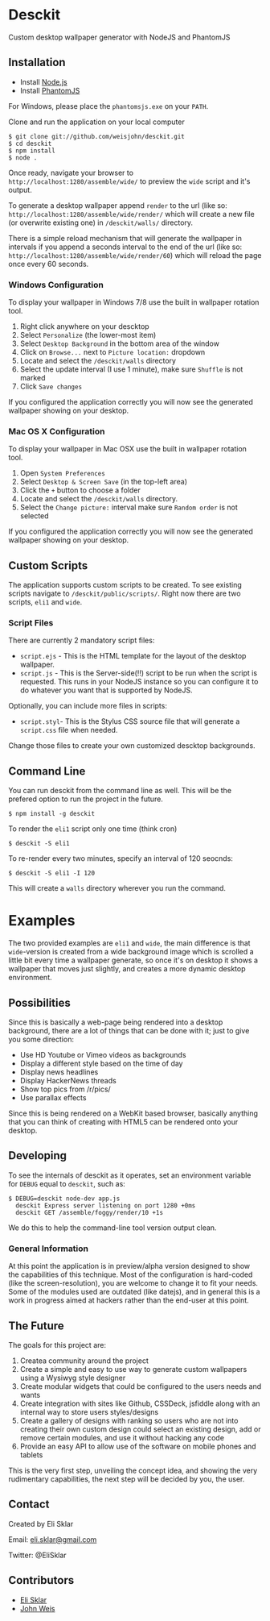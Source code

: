 # Desckit

Custom desktop wallpaper generator with NodeJS and PhantomJS

## Installation

 - Install [Node.js](http://nodejs.org/download/)
 - Install [PhantomJS](http://phantomjs.org/download.html)

For Windows, please place the `phantomsjs.exe` on your `PATH`.

Clone and run the application on your local computer

```shell
$ git clone git://github.com/weisjohn/desckit.git
$ cd desckit
$ npm install
$ node .
```

Once ready, navigate your browser to `http://localhost:1280/assemble/wide/` to preview the `wide` script and it's output.

To generate a desktop wallpaper append `render` to the url (like so: `http://localhost:1280/assemble/wide/render/` which will create a new file (or overwrite existing one) in `/desckit/walls/` directory.

There is a simple reload mechanism that will generate the wallpaper in intervals if you append a seconds interval to the end of the url (like so: `http://localhost:1280/assemble/wide/render/60`) which will reload the page once every 60 seconds.

### Windows Configuration

To display your wallpaper in Windows 7/8 use the built in wallpaper rotation tool.

 1. Right click anywhere on your descktop
 2. Select `Personalize` (the lower-most item)
 3. Select `Desktop Background` in the bottom area of the window
 4. Click on `Browse...` next to `Picture location:` dropdown
 5. Locate and select the `/desckit/walls` directory
 6. Select the update interval (I use 1 minute), make sure `Shuffle` is not marked
 7. Click `Save changes`

If you configured the application correctly you will now see the generated wallpaper showing on your desktop.

### Mac OS X Configuration

To display your wallpaper in Mac OSX use the built in wallpaper rotation tool.

 1. Open `System Preferences`
 2. Select `Desktop & Screen Save` (in the top-left area)
 3. Click the `+` button to choose a folder
 4. Locate and select the `/desckit/walls` directory.
 5. Select the `Change picture:` interval make sure `Random order` is not selected

If you configured the application correctly you will now see the generated wallpaper showing on your desktop.


## Custom Scripts

The application supports custom scripts to be created. To see existing scripts navigate to `/desckit/public/scripts/`. Right now there are two scripts, `eli1` and `wide`.

### Script Files

There are currently 2 mandatory script files:

 - `script.ejs` - This is the HTML template for the layout of the desktop wallpaper.
 - `script.js` - This is the Server-side(!!) script to be run when the script is requested. This runs in your NodeJS instance so you can configure it to do whatever you want that is supported by NodeJS.

Optionally, you can include more files in scripts:

 - `script.styl`- This is the Stylus CSS source file that will generate a `script.css` file when needed.

Change those files to create your own customized descktop backgrounds.

## Command Line 

You can run desckit from the command line as well.  This will be the prefered option to run the project in the future.

```
$ npm install -g desckit
```

To render the `eli1` script only one time (think cron)

```
$ desckit -S eli1 
```

To re-render every two minutes, specify an interval of 120 seocnds:

```
$ desckit -S eli1 -I 120
```

This will create a `walls` directory wherever you run the command.


# Examples

The two provided examples are `eli1` and `wide`, the main difference is that `wide`-version is created from a wide background image which is scrolled a little bit every time a wallpaper generate, so once it's on desktop it shows a wallpaper that moves just slightly, and creates a more dynamic desktop environment.

## Possibilities

Since this is basically a web-page being rendered into a desktop background, there are a lot of things that can be done with it; just to give you some direction:

 - Use HD Youtube or Vimeo videos as backgrounds
 - Display a different style based on the time of day
 - Display news headlines
 - Display HackerNews threads
 - Show top pics from /r/pics/
 - Use parallax effects

Since this is being rendered on a WebKit based browser, basically anything that you can think of creating with HTML5 can be rendered onto your desktop.

## Developing 

To see the internals of desckit as it operates, set an environment variable for `DEBUG` equal to `desckit`, such as:

```shell
$ DEBUG=desckit node-dev app.js 
  desckit Express server listening on port 1280 +0ms
  desckit GET /assemble/foggy/render/10 +1s
```

We do this to help the command-line tool version output clean.

### General Information

At this point the application is in preview/alpha version designed to show the capabilities of this technique. Most of the configuration is hard-coded (like the screen-resolution), you are welcome to change it to fit your needs. Some of the modules used are outdated (like datejs), and in general this is a work in progress aimed at hackers rather than the end-user at this point.

## The Future

The goals for this project are:

 1. Createa community around the project
 2. Create a simple and easy to use way to generate custom wallpapers using a Wysiwyg style designer
 3. Create modular widgets that could be configured to the users needs and wants
 4. Create integration with sites like Github, CSSDeck, jsfiddle along with an internal way to store users styles/designs
 5. Create a gallery of designs with ranking so users who are not into creating their own custom design could select an existing design, add or remove certain modules, and use it without hacking any code
 6. Provide an easy API to allow use of the software on mobile phones and tablets

This is the very first step, unveiling the concept idea, and showing the very rudimentary capabilities, the next step will be decided by you, the user.

## Contact

Created by Eli Sklar

Email: eli.sklar@gmail.com

Twitter: @EliSklar

## Contributors

 - [Eli Sklar](http://github.com/elis)
 - [John Weis](http://github.com/weisjohn)